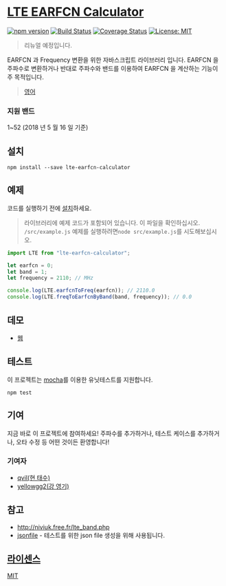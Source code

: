 # [LTE EARFCN Calculator](https://github.com/qvil/lte-earfcn-calculator)

[![npm version](https://badge.fury.io/js/lte-earfcn-calculator.svg)](https://badge.fury.io/js/lte-earfcn-calculator)
[![Build Status](https://travis-ci.org/qvil/lte-earfcn-calculator.svg?branch=master)](https://travis-ci.org/qvil/lte-earfcn-calculator)
[![Coverage Status](https://coveralls.io/repos/github/qvil/lte-earfcn-calculator/badge.svg?branch=master)](https://coveralls.io/github/qvil/lte-earfcn-calculator?branch=master)
[![License: MIT](https://img.shields.io/badge/License-MIT-yellow.svg)](https://opensource.org/licenses/MIT)

> 리뉴얼 예정입니다.

EARFCN 과 Frequency 변환을 위한 자바스크립트 라이브러리 입니다. EARFCN 을 주파수로 변환하거나 반대로 주파수와 밴드를 이용하여 EARFCN 을 계산하는 기능이 주 목적입니다.

> [영어](/README.md)

### 지원 밴드

1~52 (2018 년 5 월 16 일 기준)

## 설치

```
npm install --save lte-earfcn-calculator
```

## 예제

코드를 실행하기 전에 [설치](#설치)하세요.

> 라이브러리에 예제 코드가 포함되어 있습니다. 이 파일을 확인하십시오. `/src/example.js` 예제를 실행하려면`node src/example.js`를 시도해보십시오.

```js
import LTE from "lte-earfcn-calculator";

let earfcn = 0;
let band = 1;
let frequency = 2110; // MHz

console.log(LTE.earfcnToFreq(earfcn)); // 2110.0
console.log(LTE.freqToEarfcnByBand(band, frequency)); // 0.0
```

## 데모

* [웹](https://codesandbox.io/s/github/qvil/lte-earfcn-calculator/tree/master/demo/web)

## 테스트

이 프로젝트는 [mocha](https://mochajs.org)를 이용한 유닛테스트를 지원합니다.

```
npm test
```

## 기여

지금 바로 이 프로젝트에 참여하세요! 주파수를 추가하거나, 테스트 케이스를 추가하거나, 오타 수정 등 어떤 것이든 환영합니다!

### 기여자

* [qvil(현 태수)](https://github.com/qvil)
* [yellowgg2(강 영기)](https://github.com/yellowgg2)

## 참고

* <http://niviuk.free.fr/lte_band.php>
* [jsonfile](https://www.npmjs.com/package/jsonfile) - 테스트를 위한 json file 생성을 위해 사용됩니다.

## [라이센스](https://github.com/qvil/lte-earfcn-calculator/blob/master/LICENSE)

[MIT](https://github.com/qvil/lte-earfcn-calculator/blob/master/LICENSE)
